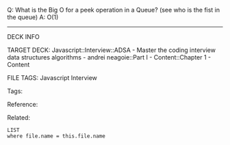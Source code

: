 Q: What is the Big O for a peek operation in a Queue? (see who is the fist in the queue)
A: O(1)
<!--ID: 1689972344637-->



---

DECK INFO

TARGET DECK: Javascript::Interview::ADSA - Master the coding interview data structures algorithms - andrei neagoie::Part I - Content::Chapter 1 - Content

FILE TAGS: Javascript Interview

Tags:

Reference:

Related:

```dataview
LIST
where file.name = this.file.name
```
